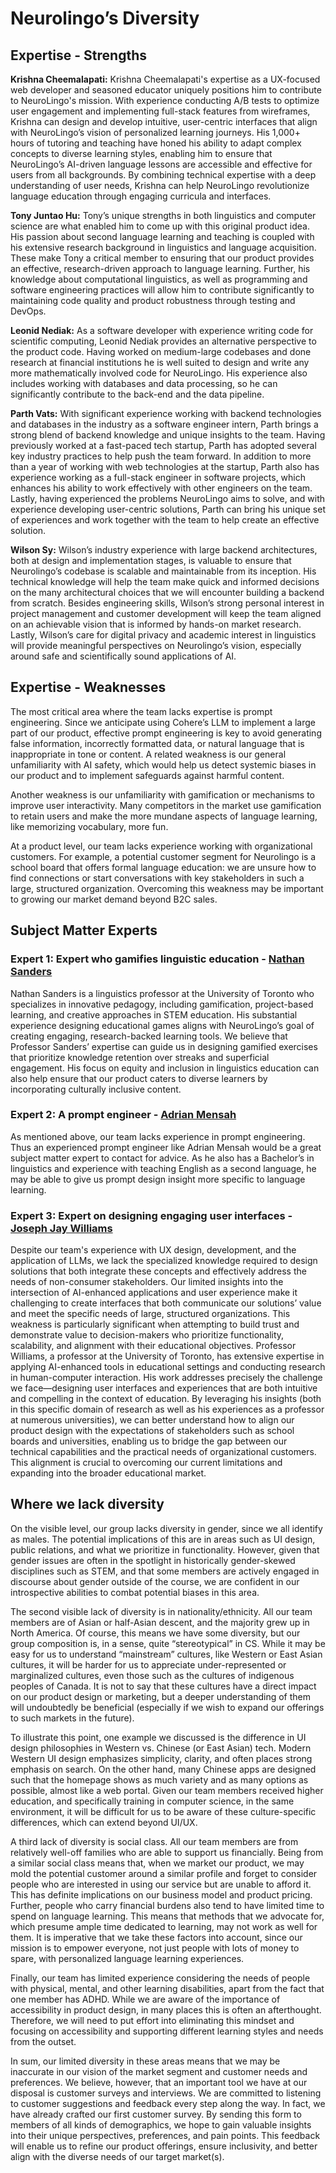# Neurolingo’s Diversity

## Expertise - Strengths

**Krishna Cheemalapati:** Krishna Cheemalapati's expertise as a UX-focused web developer
and seasoned educator uniquely positions him to contribute to NeuroLingo's mission. With
experience conducting A/B tests to optimize user engagement and implementing full-stack
features from wireframes, Krishna can design and develop intuitive, user-centric
interfaces that align with NeuroLingo’s vision of personalized learning journeys. His
1,000+ hours of tutoring and teaching have honed his ability to adapt complex concepts
to diverse learning styles, enabling him to ensure that NeuroLingo’s AI-driven language
lessons are accessible and effective for users from all backgrounds. By combining
technical expertise with a deep understanding of user needs, Krishna can help NeuroLingo
revolutionize language education through engaging curricula and interfaces.

**Tony Juntao Hu:** Tony’s unique strengths in both linguistics and computer science are
what enabled him to come up with this original product idea. His passion about second
language learning and teaching is coupled with his extensive research background in
linguistics and language acquisition. These make Tony a critical member to ensuring that
our product provides an effective, research-driven approach to language learning.
Further, his knowledge about computational linguistics, as well as programming and
software engineering practices will allow him to contribute significantly to maintaining
code quality and product robustness through testing and DevOps.

**Leonid Nediak:** As a software developer with experience writing code for scientific
computing, Leonid Nediak provides an alternative perspective to the product code. Having
worked on medium-large codebases and done research at financial institutions he is well
suited to design and write any more mathematically involved code for NeuroLingo. His
experience also includes working with databases and data processing, so he can
significantly contribute to the back-end and the data pipeline.

**Parth Vats:** With significant experience working with backend technologies and
databases in the industry as a software engineer intern, Parth brings a strong blend of
backend knowledge and unique insights to the team. Having previously worked at a
fast-paced tech startup, Parth has adopted several key industry practices to help push
the team forward. In addition to more than a year of working with web technologies at
the startup, Parth also has experience working as a full-stack engineer in software
projects, which enhances his ability to work effectively with other engineers on the
team. Lastly, having experienced the problems NeuroLingo aims to solve, and with
experience developing user-centric solutions, Parth can bring his unique set of
experiences and work together with the team to help create an effective solution.

**Wilson Sy:** Wilson’s industry experience with large backend architectures, both at
design and implementation stages, is valuable to ensure that Neurolingo’s codebase is
scalable and maintainable from its inception. His technical knowledge will help the team
make quick and informed decisions on the many architectural choices that we will
encounter building a backend from scratch. Besides engineering skills, Wilson’s strong
personal interest in project management and customer development will keep the team
aligned on an achievable vision that is informed by hands-on market research. Lastly,
Wilson’s care for digital privacy and academic interest in linguistics will provide
meaningful perspectives on Neurolingo’s vision, especially around safe and
scientifically sound applications of AI.

## Expertise - Weaknesses

The most critical area where the team lacks expertise is prompt engineering. Since we
anticipate using Cohere’s LLM to implement a large part of our product, effective prompt
engineering is key to avoid generating false information, incorrectly formatted data, or
natural language that is inappropriate in tone or content. A related weakness is our
general unfamiliarity with AI safety, which would help us detect systemic biases in our
product and to implement safeguards against harmful content.

Another weakness is our unfamiliarity with gamification or mechanisms to improve user
interactivity. Many competitors in the market use gamification to retain users and make
the more mundane aspects of language learning, like memorizing vocabulary, more fun.

At a product level, our team lacks experience working with organizational customers. For
example, a potential customer segment for Neurolingo is a school board that offers
formal language education: we are unsure how to find connections or start conversations
with key stakeholders in such a large, structured organization. Overcoming this weakness
may be important to growing our market demand beyond B2C sales.

## Subject Matter Experts

### Expert 1: Expert who gamifies linguistic education - [Nathan Sanders](http://sanders.phonologist.org/)

Nathan Sanders is a linguistics professor at the University of Toronto who specializes
in innovative pedagogy, including gamification, project-based learning, and creative
approaches in STEM education. His substantial experience designing educational games
aligns with NeuroLingo’s goal of creating engaging, research-backed learning tools. We
believe that Professor Sanders’ expertise can guide us in designing gamified exercises
that prioritize knowledge retention over streaks and superficial engagement. His focus
on equity and inclusion in linguistics education can also help ensure that our product
caters to diverse learners by incorporating culturally inclusive content.

### Expert 2: A prompt engineer - [Adrian Mensah](https://www.linkedin.com/in/adrian-mensah/)

As mentioned above, our team lacks experience in prompt engineering. Thus an experienced
prompt engineer like Adrian Mensah would be a great subject matter expert to contact for
advice. As he also has a Bachelor’s in linguistics and experience with teaching English
as a second language, he may be able to give us prompt design insight more specific to
language learning.

### Expert 3: Expert on designing engaging user interfaces - [Joseph Jay Williams](https://www.josephjaywilliams.com/people/people#h.iq9tfhkynftj)

Despite our team's experience with UX design, development, and the application of LLMs,
we lack the specialized knowledge required to design solutions that both integrate these
concepts and effectively address the needs of non-consumer stakeholders. Our limited
insights into the intersection of AI-enhanced applications and user experience make it
challenging to create interfaces that both communicate our solutions’ value and meet the
specific needs of large, structured organizations. This weakness is particularly
significant when attempting to build trust and demonstrate value to decision-makers who
prioritize functionality, scalability, and alignment with their educational objectives.
Professor Williams, a professor at the University of Toronto, has extensive expertise in
applying AI-enhanced tools in educational settings and conducting research in
human-computer interaction. His work addresses precisely the challenge we face—designing
user interfaces and experiences that are both intuitive and compelling in the context of
education. By leveraging his insights (both in this specific domain of research as well
as his experiences as a professor at numerous universities), we can better understand
how to align our product design with the expectations of stakeholders such as school
boards and universities, enabling us to bridge the gap between our technical
capabilities and the practical needs of organizational customers. This alignment is
crucial to overcoming our current limitations and expanding into the broader educational
market.

## Where we lack diversity

On the visible level, our group lacks diversity in gender, since we all identify as
males. The potential implications of this are in areas such as UI design, public
relations, and what we prioritize in functionality. However, given that gender issues
are often in the spotlight in historically gender-skewed disciplines such as STEM, and
that some members are actively engaged in discourse about gender outside of the course,
we are confident in our introspective abilities to combat potential biases in this area.

The second visible lack of diversity is in nationality/ethnicity. All our team members
are of Asian or half-Asian descent, and the majority grew up in North America. Of
course, this means we have some diversity, but our group composition is, in a sense,
quite “stereotypical” in CS. While it may be easy for us to understand “mainstream”
cultures, like Western or East Asian cultures, it will be harder for us to appreciate
under-represented or marginalized cultures, even those such as the cultures of
indigenous peoples of Canada. It is not to say that these cultures have a direct impact
on our product design or marketing, but a deeper understanding of them will undoubtedly
be beneficial (especially if we wish to expand our offerings to such markets in the
future).

To illustrate this point, one example we discussed is the difference in UI design
philosophies in Western vs. Chinese (or East Asian) tech. Modern Western UI design
emphasizes simplicity, clarity, and often places strong emphasis on search. On the other
hand, many Chinese apps are designed such that the homepage shows as much variety and as
many options as possible, almost like a web portal. Given our team members received
higher education, and specifically training in computer science, in the same
environment, it will be difficult for us to be aware of these culture-specific
differences, which can extend beyond UI/UX.

A third lack of diversity is social class. All our team members are from relatively
well-off families who are able to support us financially. Being from a similar social
class means that, when we market our product, we may mold the potential customer around
a similar profile and forget to consider people who are interested in using our service
but are unable to afford it. This has definite implications on our business model and
product pricing. Further, people who carry financial burdens also tend to have limited
time to spend on language learning. This means that methods that we advocate for, which
presume ample time dedicated to learning, may not work as well for them. It is
imperative that we take these factors into account, since our mission is to empower
everyone, not just people with lots of money to spare, with personalized language
learning experiences.

Finally, our team has limited experience considering the needs of people with physical,
mental, and other learning disabilities, apart from the fact that one member has ADHD.
While we are aware of the importance of accessibility in product design, in many places
this is often an afterthought. Therefore, we will need to put effort into eliminating
this mindset and focusing on accessibility and supporting different learning styles and
needs from the outset.

In sum, our limited diversity in these areas means that we may be inaccurate in our
vision of the market segment and customer needs and preferences. We believe, however,
that an important tool we have at our disposal is customer surveys and interviews. We
are committed to listening to customer suggestions and feedback every step along the
way. In fact, we have already crafted our first customer survey. By sending this form to
members of all kinds of demographics, we hope to gain valuable insights into their
unique perspectives, preferences, and pain points. This feedback will enable us to
refine our product offerings, ensure inclusivity, and better align with the diverse
needs of our target market(s).
